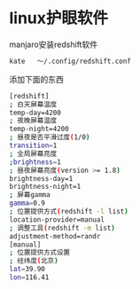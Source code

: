 # linux护眼软件

manjaro安装redshift软件

```bash
kate   ～/.config/redshift.conf
```

添加下面的东西

```bash
[redshift]
; 白天屏幕温度
temp-day=4200
; 夜晚屏幕温度
temp-night=4200
; 昼夜是否平滑过度(1/0)
transition=1
; 全局屏幕亮度
;brightness=1
; 昼夜屏幕亮度(version >= 1.8)
brightness-day=1
brightness-night=1
; 屏幕gamma
gamma=0.9
; 位置提供方式(redshift -l list)
location-provider=manual
; 调整工具(redshift -m list)
adjustment-method=randr
[manual]
; 位置提供方式设置
; 经纬度(北京)
lat=39.90
lon=116.41
```
